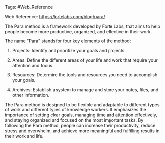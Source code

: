 
Tags: #Web_Reference

Web Reference: https://fortelabs.com/blog/para/

The Para method is a framework developed by Forte Labs, that aims to help people become more productive, organized, and effective in their work.

The name "Para" stands for four key elements of the method:

1.  Projects: Identify and prioritize your goals and projects.
    
2.  Areas: Define the different areas of your life and work that require your attention and focus.
    
3.  Resources: Determine the tools and resources you need to accomplish your goals.
    
4.  Archives: Establish a system to manage and store your notes, files, and other information.
    

The Para method is designed to be flexible and adaptable to different types of work and different types of knowledge workers. It emphasizes the importance of setting clear goals, managing time and attention effectively, and staying organized and focused on the most important tasks. By following the Para method, people can increase their productivity, reduce stress and overwhelm, and achieve more meaningful and fulfilling results in their work and life.

